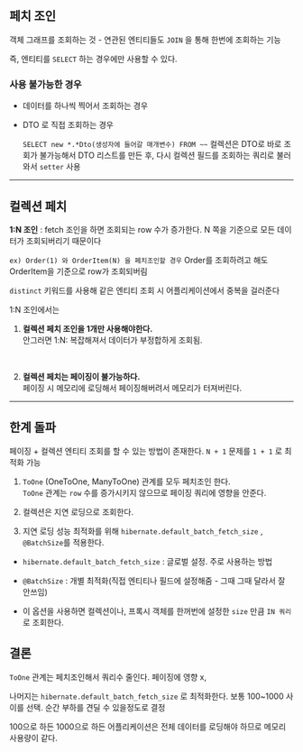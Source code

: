 ## 페치 조인
객체 그래프를 조회하는 것 - 연관된 엔티티들도 `JOIN` 을 통해 한번에 조회하는 기능

즉, 엔티티를 `SELECT` 하는 경우에만 사용할 수 있다.

### 사용 불가능한 경우

- 데이터를 하나씩 찍어서 조회하는 경우


- DTO 로 직접 조회하는 경우

    `SELECT new *.*Dto(생성자에 들어갈 매개변수) FROM ~~`  컬렉션은 DTO로 바로 조회가 불가능해서 DTO 리스트를 만든 후, 다시 컬렉션 필드를 조회하는 쿼리로 불러와서 `setter` 사용

<hr/>

## 컬렉션 페치

**1:N 조인**
: fetch 조인을 하면 조회되는 row 수가 증가한다. N 쪽을 기준으로 모든 데이터가 조회되버리기 때문이다

`ex) Order(1) 와 OrderItem(N) 을 페치조인할 경우` Order를 조회하려고 해도 OrderItem을 기준으로 row가 조회되버림

`distinct` 키워드를 사용해 같은 엔티티 조회 시 어플리케이션에서 중복을 걸러준다

1:N 조인에서는

 1. **컬렉션 페치 조인을 1개만 사용해야한다.**
    <br/>
    안그러면 1:N: 복잡해져서 데이터가 부정합하게 조회됨.

<br/>

 2. **컬렉션 페치는 페이징이 불가능하다.**
    <br/>
    페이징 시 메모리에 로딩해서 페이징해버려서 메모리가 터져버린다.

<hr/>

## 한계 돌파

페이징 + 컬렉션 엔티티 조회를 할 수 있는 방법이 존재한다.
`N + 1` 문제를 `1 + 1` 로 최적화 가능

1. `ToOne` (OneToOne, ManyToOne) 관계를 모두 페치조인 한다. <br/>
  `ToOne` 관계는 `row` 수를 증가시키지 않으므로 페이징 쿼리에 영향을 안준다.


2. 컬렉션은 지연 로딩으로 조회한다.


3. 지연 로딩 성능 최적화를 위해 `hibernate.default_batch_fetch_size` , `@BatchSize`를 적용한다. <br/>
- `hibernate.default_batch_fetch_size` : 글로벌 설정.  주로 사용하는 방법


- `@BatchSize` : 개별 최적화(직접 엔티티나 필드에 설정해줌 - 그때 그때 달라서 잘 안쓰임)


- 이 옵션을 사용하면 컬렉션이나, 프록시 객체를 한꺼번에 설정한 `size` 만큼 `IN 쿼리`로 조회한다.


## 결론

`ToOne` 관계는 페치조인해서 쿼리수 줄인다. 페이징에 영향 x,


나머지는 `hibernate.default_batch_fetch_size` 로 최적화한다. 보통 100~1000 사이를 선택. 순간 부하를 견딜 수 있을정도로 결정


100으로 하든 1000으로 하든 어플리케이션은 전체 데이터를 로딩해야 하므로 메모리 사용량이 같다.


